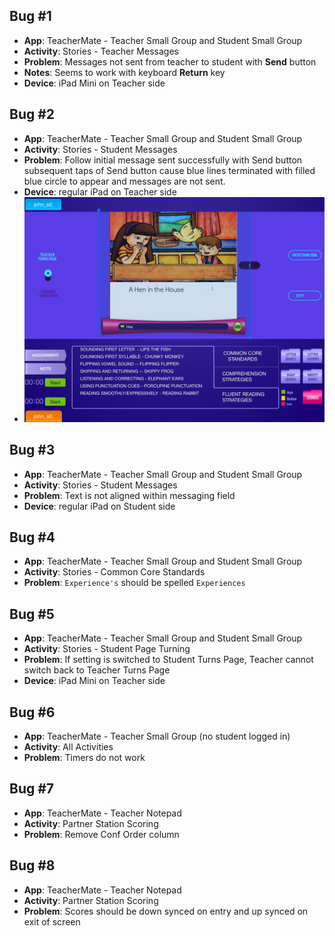## Bug #1

* **App**: TeacherMate - Teacher Small Group and Student Small Group
* **Activity**: Stories - Teacher Messages
* **Problem**: Messages not sent from teacher to student with **Send** button
* **Notes**: Seems to work with keyboard **Return** key
* **Device**: iPad Mini on Teacher side

## Bug #2

* **App**: TeacherMate - Teacher Small Group and Student Small Group
* **Activity**: Stories - Student Messages
* **Problem**: Follow initial message sent successfully with Send button subsequent taps of Send button cause blue lines terminated with filled blue circle to appear and messages are not sent.
* **Device**: regular iPad on Teacher side
* ![TN_TextSend_BlueLines.jpg](TN_TextSend_BlueLines.jpg)

## Bug #3

* **App**: TeacherMate - Teacher Small Group and Student Small Group
* **Activity**: Stories - Student Messages
* **Problem**: Text is not aligned within messaging field
* **Device**: regular iPad on Student side

## Bug #4

* **App**: TeacherMate - Teacher Small Group and Student Small Group
* **Activity**: Stories - Common Core Standards
* **Problem**: `Experience's` should be spelled `Experiences`

## Bug #5

* **App**: TeacherMate - Teacher Small Group and Student Small Group
* **Activity**: Stories - Student Page Turning
* **Problem**: If setting is switched to Student Turns Page, Teacher cannot switch back to Teacher Turns Page
* **Device**: iPad Mini on Teacher side

## Bug #6

* **App**: TeacherMate - Teacher Small Group (no student logged in)
* **Activity**: All Activities
* **Problem**: Timers do not work

## Bug #7

* **App**: TeacherMate - Teacher Notepad
* **Activity**: Partner Station Scoring
* **Problem**: Remove Conf Order column

## Bug #8

* **App**: TeacherMate - Teacher Notepad
* **Activity**: Partner Station Scoring
* **Problem**: Scores should be down synced on entry and up synced on exit of screen